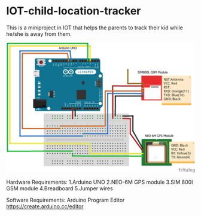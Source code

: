 # IOT-child-location-tracker
This is a miniproject in IOT that helps the parents to track their kid while he/she is away from them.

![Schematic Diagram](SchematicDiagram.png)

Hardware Requirements:
1.Arduino UNO
2.NEO-6M GPS module
3.SIM 800l GSM module
4.Breadboard
5.Jumper wires

Software Requirements:
Arduino Program Editor
https://create.arduino.cc/editor

